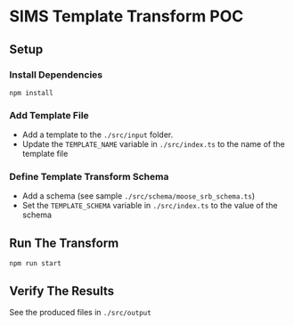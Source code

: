 # SIMS Template Transform POC

## Setup

### Install Dependencies

```
npm install
```

### Add Template File

- Add a template to the `./src/input` folder.
- Update the `TEMPLATE_NAME` variable in `./src/index.ts` to the name of the template file

### Define Template Transform Schema

- Add a schema (see sample `./src/schema/moose_srb_schema.ts`)
- Set the `TEMPLATE_SCHEMA` variable in `./src/index.ts` to the value of the schema

## Run The Transform

```
npm run start
```

## Verify The Results

See the produced files in `./src/output`
